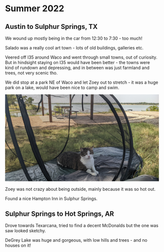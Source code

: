 # Summer 2022

## Austin to Sulphur Springs, TX

We wound up mostly being in the car from 12:30 to 7:30 - too much! 

Salado was a really cool art town - lots of old buildings, galleries etc. 

Veered off I35 around Waco and went through small towns, out of curiosity. But in hindsight staying on I35 would have been better - the towns were kind of rundown and depressing, and in between was just farmland and trees, not very scenic tho. 

We did stop at a park NE of Waco and let Zoey out to stretch - it was a huge park on a lake, would have been nice to camp and swim.

![zoey in tent](images/2022-07-17%2016.19.58%20zoey%20in%20tent.jpg)

Zoey was not crazy about being outside, mainly because it was so hot out.

Found a nice Hampton Inn in Sulphur Springs. 

## Sulphur Springs to Hot Springs, AR

Drove towards Texarcana, tried to find a decent McDonalds but the one was saw looked sketchy.

DeGrey Lake was huge and gorgeous, with low hills and trees - and no houses on it!
